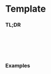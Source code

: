 # Template

### TL;DR
```

```

### 
```

```

### 
```

```

### 
```

```

### Examples
```

```

### 
```

```

### 
```

```

### 
```

```

### 
```

```

### 
```

```